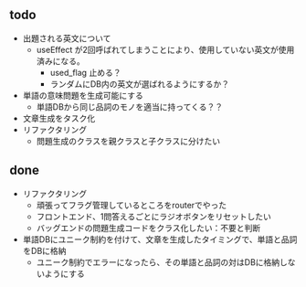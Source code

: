 ## todo  
- 出題される英文について
  - useEffect が2回呼ばれてしまうことにより、使用していない英文が使用済みになる。
    - used_flag 止める？
    - ランダムにDB内の英文が選ばれるようにするか？
- 単語の意味問題を生成可能にする
  - 単語DBから同じ品詞のモノを適当に持ってくる？？
- 文章生成をタスク化
- リファクタリング
  - 問題生成のクラスを親クラスと子クラスに分けたい



## done
- リファクタリング
  - 頑張ってフラグ管理しているところをrouterでやった
  - フロントエンド、1問答えるごとにラジオボタンをリセットしたい
  - バッグエンドの問題生成コードをクラス化したい：不要と判断
- 単語DBにユニーク制約を付けて、文章を生成したタイミングで、単語と品詞をDBに格納
  - ユニーク制約でエラーになったら、その単語と品詞の対はDBに格納しないようにする
